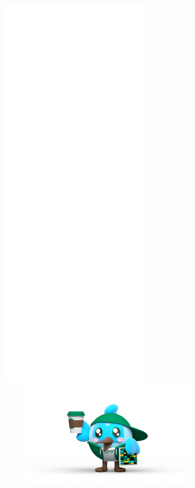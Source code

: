 ![Metrics](https://github.com/MedRedha/MedRedha/blob/master/github-metrics.svg) <img src="./Flutty.PNG" alt="flutty" align="right" width="450" height="270" />
